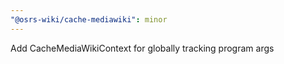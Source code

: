 ```yaml
---
"@osrs-wiki/cache-mediawiki": minor
---
```


Add CacheMediaWikiContext for globally tracking program args
